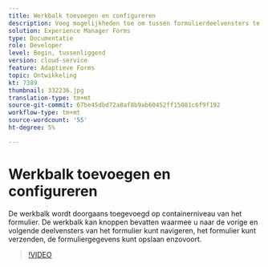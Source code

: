 ```yaml
---
title: Werkbalk toevoegen en configureren
description: Voeg mogelijkheden toe om tussen formulierdeelvensters te navigeren.
solution: Experience Manager Forms
type: Documentatie
role: Developer
level: Begin, tussenliggend
version: cloud-service
feature: Adaptieve Forms
topic: Ontwikkeling
kt: 7389
thumbnail: 332236.jpg
translation-type: tm+mt
source-git-commit: 67be45dbd72a8af8b9ab60452ff15081c6f9f192
workflow-type: tm+mt
source-wordcount: '55'
ht-degree: 5%

---
```



# Werkbalk toevoegen en configureren

De werkbalk wordt doorgaans toegevoegd op containerniveau van het formulier. De werkbalk kan knoppen bevatten waarmee u naar de vorige en volgende deelvensters van het formulier kunt navigeren, het formulier kunt verzenden, de formuliergegevens kunt opslaan enzovoort.

>[!VIDEO](https://video.tv.adobe.com/v/332236?quality=12&learn=on)

